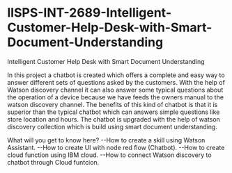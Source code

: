 # llSPS-INT-2689-Intelligent-Customer-Help-Desk-with-Smart-Document-Understanding
Intelligent Customer Help Desk with Smart Document Understanding

In this project a chatbot is created which offers a complete and easy way to answer different sets of questions asked by the customers. With the help of Watson discovery channel it can also answer some typical questions about the operation of a device because we have feeds the owners manual to the watson discovery channel. The benefits of this kind of chatbot is that it is superior than the typical chatbot which can answers simple questions like store location and hours. The chatbot is upgraded with the help of watson discovery collection which is build using smart document understanding.

What will you get to know here?
--How to create a skill using Watson Assistant.
--How to create UI with node red flow (Chatbot).
--How to create cloud function using IBM cloud.
--How to connect Watson discovery to chatbot through Cloud funtcion.
